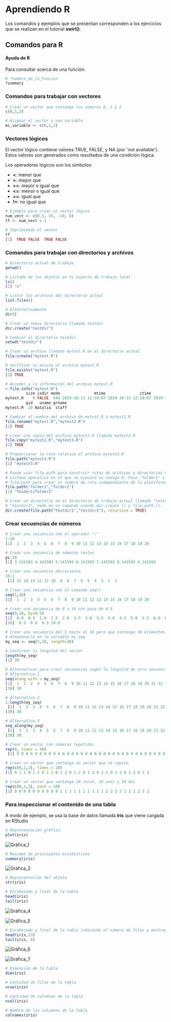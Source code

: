 # Aprendiendo R
Los comandos y ejemplos que se presentan corresponden a los ejercicios que se realizan en el tutorial **swirl()**. 

## Comandos para R

#### Ayuda de R

Para consultar acerca de una función:

```r
# ?nombre_de_la_Funcion
?summary
```
### Comandos para trabajar con vectores

```r
# Crear un vector que contenga los números 0, 1 y 2
c(0,1,2)
```

```r
# Asignar el vector a una variable
mi_variable <- c(0,1,2)
```

### Vectores lógicos

El vector lógico contiene valores TRUE, FALSE, y NA (por 'not available'). Estos valores son generados como resultados de una condición lógica.

Los operadores lógicos son los símbolos:
- **<**: menor que
- **>**: mayor que
- **>=**: mayor o igual que
- **<=**: menor o igual que
- **==**: igual que
- **!=**: no igual que

```r
# Ejemplo para crear un vector lógico
num_vect <- c(0.5, 55, -10, 6)
tf <- num_vect < 1

# Imprimiendo el vector
tf
[1]  TRUE FALSE  TRUE FALSE
```



### Comandos para trabajar con directorios y archivos

```r
# Directorio actual de trabajo
getwd()
```

```r
# Listado de los objetos en tu espacio de trabajo local
ls()
[1] "x"
```

```r
# Listar los archivos del directorio actual  
list.files()

# Alternativamente 
dir()
```

```r
# Crear un nuevo directorio llamado testdir
dir.create("testdir")
```

```r
# Cambiar al directorio testdir
setwd("testdir")
```

```r
# Crear un archivo llamado mytest.R en el directorio actual
file.create("mytest.R")
```

```r
# Verificar si existe el archivo mytest.R
file.exists("mytest.R")
[1] TRUE
```

```r
# Acceder a la información del archivo mytest.R
> file.info("mytest.R")
         size isdir mode               mtime               ctime               atime uid
mytest.R    0 FALSE  644 2019-10-13 12:10:07 2019-10-13 12:10:07 2019-10-13 12:10:07 501
         gid   uname grname
mytest.R  20 Natalia  staff
```

```r
# Cambiar el nombre del archivo de mytest.R a mytest2.R
file.rename("mytest.R","mytest2.R")
[1] TRUE
```

```r
# Crear una copia del archivo mytest2.R llamada mytest3.R
file.copy("mytest2.R","mytest3.R")
[1] TRUE
```

```r
# Proporcionar la ruta relativa al archivo mytest3.R
file.path("mytest3.R")
[1] "mytest3.R"
```

```r
# Puede usar file.path para construir rutas de archivos y directorios que sean independientes del
# sistema operativo en el que se ejecuta su código R. Pase 'folder1' y 'folder2' como argumentos al
# file.path para crear un nombre de ruta independiente de la plataforma.
file.path("folder1","folder2")
[1] "folder1/folder2"
```

```r
# Crear un directorio en el directorio de trabajo actual llamado "testdir2" y un subdirectorio llamado 
# "testdir3", todo en un comando usando dir.create () y file.path ().
dir.create(file.path("testdir2","testdir3"), recursive = TRUE)
```

### Crear secuencias de números

```r
# Crear una secuencia con el operador ":"
1:20
[1]  1  2  3  4  5  6  7  8  9 10 11 12 13 14 15 16 17 18 19 20
```

```r
# Crear una secuencia de números reales
pi:10
[1] 3.141593 4.141593 5.141593 6.141593 7.141593 8.141593 9.141593
```

```r
# Crear una secuencia decreciente
15:1
 [1] 15 14 13 12 11 10  9  8  7  6  5  4  3  2  1
 ```
 
 ```r
 # Crear una secuencia con el comando seq()
 seq(1,20)
 [1]  1  2  3  4  5  6  7  8  9 10 11 12 13 14 15 16 17 18 19 20
 ```
 
 ```r
 # Crear una secuencia de 0 a 10 con paso de 0.5
 seq(0,10, by=0.5)
 [1]  0.0  0.5  1.0  1.5  2.0  2.5  3.0  3.5  4.0  4.5  5.0  5.5  6.0  6.5  7.0  7.5  8.0
[18]  8.5  9.0  9.5 10.0
```

```r
# Crear una secuencia del 5 hasta el 10 pero que contenga 30 elementos. 
# Almacenarlo en la variable my_seq
my_seq <- seq(5,10, length=30)
```

```r
# Confirmar la longitud del vector
length(my_seq)
[1] 30
```

```r
# Alternativas para crear secuencias según la longitud de otra secuencia
# Alternativa 1 
seq(along.with = my_seq)
[1]  1  2  3  4  5  6  7  8  9 10 11 12 13 14 15 16 17 18 19 20 21 22 23 24 25 26 27 28 29
[30] 30

# Alternativa 2
1:length(my_seq)
 [1]  1  2  3  4  5  6  7  8  9 10 11 12 13 14 15 16 17 18 19 20 21 22 23 24 25 26 27 28 29
[30] 30

# Alternativa 3
seq_along(my_seq)
 [1]  1  2  3  4  5  6  7  8  9 10 11 12 13 14 15 16 17 18 19 20 21 22 23 24 25 26 27 28 29
[30] 30
```

```r
# Crear un vector con números repetidos
rep(0, times = 40)
 [1] 0 0 0 0 0 0 0 0 0 0 0 0 0 0 0 0 0 0 0 0 0 0 0 0 0 0 0 0 0 0 0 0 0 0 0 0 0 0 0 0
 ```
 
 ```r
 # Crear un vector que contenga un vector que se repite
 rep(c(0,1,2), times = 10)
 [1] 0 1 2 0 1 2 0 1 2 0 1 2 0 1 2 0 1 2 0 1 2 0 1 2 0 1 2 0 1 2
 ```
 
 ```r
 # Crear un vector que contenga 10 ceros, 10 unos y 10 dos
 rep(c(0,1,2), each = 10)
 [1] 0 0 0 0 0 0 0 0 0 0 1 1 1 1 1 1 1 1 1 1 2 2 2 2 2 2 2 2 2 2
 ```

 ### Para inspeccionar el contenido de una tabla

A modo de ejemplo, se usa la base de datos llamada **iris** que viene cargada en RStudio

```r
# Representación gráfica
plot(iris)
```
![Gráfica_1](/img/Rplot_iris.png)

```r
# Resumen de principales estadísticos
summary(iris)
```
![Gráfica_2](/img/summary_iris.png)

```r
# Representación del objeto
str(iris)
```

```r
# Encabezado y final de la tabla
head(iris)
tail(iris)
```
![Gráfica_4](/img/head_iris.png)

![Gráfica_5](/img/tail_iris.png)

```r
# Encabezado y final de la tabla indicando el número de filas a mostrar
head(iris,13)
tail(iris, 8)
```
![Gráfica_6](/img/head_iris_13.png)

![Gráfica_7](/img/tail_iris_8.png)

```r
# Dimensión de la tabla
dim(iris)
```

```r
# Cantidad de filas de la tabla
nrow(iris)
```

```r
# Cantidad de columnas de la tabla
ncol(iris)
```

```r
# Nombre de las columnas de la tabla
colnames(iris)
```
 
 











